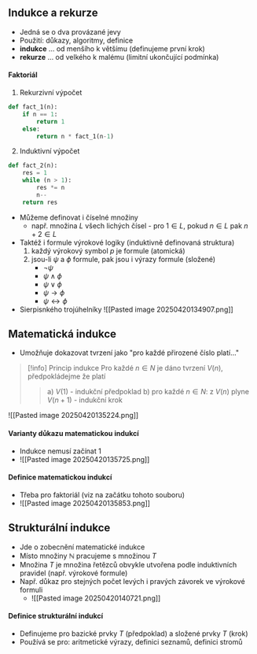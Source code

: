 ## Indukce a rekurze
- Jedná se o dva provázané jevy
- Použití: důkazy, algoritmy, definice
- **indukce** ... od menšího k většímu (definujeme první krok)
- **rekurze** ... od velkého k malému (limitní ukončující podmínka)
#### Faktoriál
1) Rekurzivní výpočet
```python
def fact_1(n):
	if n == 1:
		return 1
	else: 
		return n * fact_1(n-1)
```
2) Induktivní výpočet
```python
def fact_2(n):
	res = 1
	while (n > 1):
		res *= n
		n--
	return res
```

- Můžeme definovat i číselné množiny
	- např. množina $L$ všech lichých čísel - pro $1 \in L$, pokud $n \in L$ pak $n+2 \in L$
- Taktéž i formule výrokové logiky (induktivně definovaná struktura)
	1) každý výrokový symbol $p$ je formule (atomická)
	2) jsou-li $\psi$ a $\phi$ formule, pak jsou i výrazy formule (složené)
		- $\neg\psi$
		- $\psi \wedge \phi$
		- $\psi \vee \phi$
		- $\psi \rightarrow \phi$
		- $\psi \leftrightarrow \phi$
- Sierpisnkého trojúhelníky
![[Pasted image 20250420134907.png]]
## Matematická indukce
- Umožňuje dokazovat tvrzení jako "pro každé přirozené číslo platí..."
>[!info] Princip indukce
> Pro každé $n \in N$ je dáno tvrzení $V(n)$, předpokládejme že platí
>> a) $V(1)$ - indukční předpoklad
>> b) pro každé $n \in N$: z $V(n)$ plyne $V(n+1)$ - indukční krok

![[Pasted image 20250420135224.png]]

#### Varianty důkazu matematickou indukcí
- Indukce nemusí začínat 1
- ![[Pasted image 20250420135725.png]]
#### Definice matematickou indukcí
- Třeba pro faktoriál (viz na začátku tohoto souboru)
- ![[Pasted image 20250420135853.png]]
## Strukturální indukce
- Jde o zobecnění matematické indukce
- Místo množiny $\mathbb{N}$ pracujeme s množinou $T$
- Množina $T$ je množina řetězců obvykle utvořena podle induktivních pravidel (např. výrokové formule)
- Např. důkaz pro stejných počet levých i pravých závorek ve výrokové formuli
	- ![[Pasted image 20250420140721.png]]
#### Definice strukturální indukcí
- Definujeme pro bazické prvky $T$ (předpoklad) a složené prvky $T$ (krok)
- Používá se pro: aritmetické výrazy, definici seznamů, definici stromů